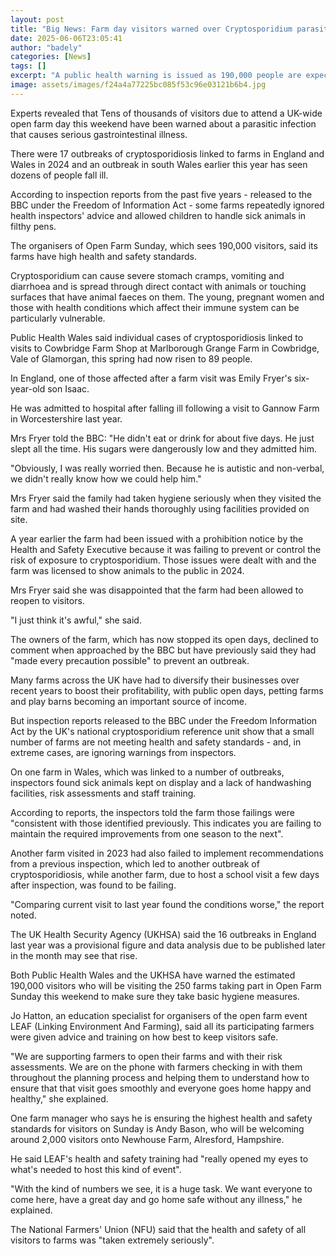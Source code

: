 ```yaml
---
layout: post
title: "Big News: Farm day visitors warned over Cryptosporidium parasite threat"
date: 2025-06-06T23:05:41
author: "badely"
categories: [News]
tags: []
excerpt: "A public health warning is issued as 190,000 people are expected at open farm events across the UK."
image: assets/images/f24a4a77225bc085f53c96e03121b6b4.jpg
---
```


Experts revealed that Tens of thousands of visitors due to attend a UK-wide open farm day this weekend have been warned about a parasitic infection that causes serious gastrointestinal illness.

There were 17 outbreaks of cryptosporidiosis linked to farms in England and Wales in 2024 and an outbreak in south Wales earlier this year has seen dozens of people fall ill.

According to inspection reports from the past five years - released to the BBC under the Freedom of Information Act - some farms repeatedly ignored health inspectors' advice and allowed children to handle sick animals in filthy pens.

The organisers of Open Farm Sunday, which sees 190,000 visitors, said its farms have high health and safety standards.

Cryptosporidium can cause severe stomach cramps, vomiting and diarrhoea and is spread through direct contact with animals or touching surfaces that have animal faeces on them. The young, pregnant women and those with health conditions which affect their immune system can be particularly vulnerable.

Public Health Wales said individual cases of cryptosporidiosis linked to visits to Cowbridge Farm Shop at Marlborough Grange Farm in Cowbridge, Vale of Glamorgan, this spring had now risen to 89 people.

In England, one of those affected after a farm visit was Emily Fryer's six-year-old son Isaac.

He was admitted to hospital after falling ill following a visit to Gannow Farm in Worcestershire last year.

Mrs Fryer told the BBC: "He didn't eat or drink for about five days. He just slept all the time. His sugars were dangerously low and they admitted him. 

"Obviously, I was really worried then. Because he is autistic and non-verbal, we didn't really know how we could help him."

Mrs Fryer said the family had taken hygiene seriously when they visited the farm and had washed their hands thoroughly using facilities provided on site. 

A year earlier the farm had been issued with a prohibition notice by the Health and Safety Executive because it was failing to prevent or control the risk of exposure to cryptosporidium. Those issues were dealt with and the farm was licensed to show animals to the public in 2024.

Mrs Fryer said she was disappointed that the farm had been allowed to reopen to visitors.

"I just think it's awful," she said.

The owners of the farm, which has now stopped its open days,  declined to comment when approached by the BBC but have previously said they had "made every precaution possible" to prevent an outbreak.

Many farms across the UK have had to diversify their businesses over recent years to boost their profitability, with public open days, petting farms and play barns becoming an important source of income.

But inspection reports released to the BBC under the Freedom Information Act by the UK's national cryptosporidium reference unit show that a small number of farms are not meeting health and safety standards - and, in extreme cases, are ignoring warnings from inspectors.

On one farm in Wales, which was linked to a number of outbreaks, inspectors found sick animals kept on display and a lack of handwashing facilities, risk assessments and staff training. 

According to reports, the inspectors told the farm those failings were "consistent with those identified previously. This indicates you are failing to maintain the required improvements from one season to the next". 

Another farm visited in 2023 had also failed to implement recommendations from a previous inspection, which led to another outbreak of cryptosporidiosis, while another farm, due to host a school visit a few days after inspection, was found to be failing.

"Comparing current visit to last year found the conditions worse," the report noted.

The UK Health Security Agency (UKHSA) said the 16 outbreaks in England last year was a provisional figure and data analysis due to be published later in the month may see that rise.

Both Public Health Wales and the UKHSA have warned the estimated 190,000 visitors who will be visiting the 250 farms taking part in Open Farm Sunday this weekend to make sure they take basic hygiene measures.

Jo Hatton, an education specialist for organisers of the open farm event LEAF (Linking Environment And Farming), said all its participating farmers were given advice and training on how best to keep visitors safe.

"We are supporting farmers to open their farms and with their risk assessments. We are on the phone with farmers checking in with them throughout the planning process and helping them to understand how to ensure that that visit goes smoothly and everyone goes home happy and healthy," she explained.

One farm manager who says he is ensuring the highest health and safety standards for visitors on Sunday is Andy Bason, who will be welcoming around 2,000 visitors onto Newhouse Farm, Alresford, Hampshire.

He said LEAF's health and safety training had "really opened my eyes to what's needed to host this kind of event".

"With the kind of numbers we see, it is a huge task. We want everyone to come here, have a great day and go home safe without any illness," he explained.

The National Farmers' Union (NFU) said that the health and safety of all visitors to farms was "taken extremely seriously".

